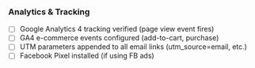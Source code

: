 ### **Analytics & Tracking**

- [ ] Google Analytics 4 tracking verified (page view event fires)
- [ ] GA4 e-commerce events configured (add-to-cart, purchase)
- [ ] UTM parameters appended to all email links (utm_source=email, etc.)
- [ ] Facebook Pixel installed (if using FB ads)
